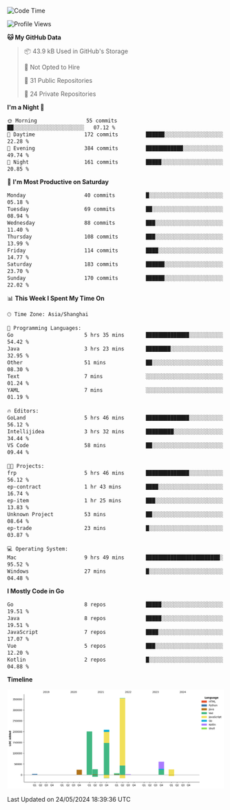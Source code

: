 <!--START_SECTION:waka-->
![Code Time](http://img.shields.io/badge/Code%20Time-2%2C384%20hrs%2036%20mins-blue)

![Profile Views](http://img.shields.io/badge/Profile%20Views-0-blue)

**🐱 My GitHub Data** 

> 📦 43.9 kB Used in GitHub's Storage 
 > 
> 🚫 Not Opted to Hire
 > 
> 📜 31 Public Repositories 
 > 
> 🔑 24 Private Repositories 
 > 
**I'm a Night 🦉** 

```text
🌞 Morning                55 commits          ██░░░░░░░░░░░░░░░░░░░░░░░   07.12 % 
🌆 Daytime                172 commits         ██████░░░░░░░░░░░░░░░░░░░   22.28 % 
🌃 Evening                384 commits         ████████████░░░░░░░░░░░░░   49.74 % 
🌙 Night                  161 commits         █████░░░░░░░░░░░░░░░░░░░░   20.85 % 
```
📅 **I'm Most Productive on Saturday** 

```text
Monday                   40 commits          █░░░░░░░░░░░░░░░░░░░░░░░░   05.18 % 
Tuesday                  69 commits          ██░░░░░░░░░░░░░░░░░░░░░░░   08.94 % 
Wednesday                88 commits          ███░░░░░░░░░░░░░░░░░░░░░░   11.40 % 
Thursday                 108 commits         ███░░░░░░░░░░░░░░░░░░░░░░   13.99 % 
Friday                   114 commits         ████░░░░░░░░░░░░░░░░░░░░░   14.77 % 
Saturday                 183 commits         ██████░░░░░░░░░░░░░░░░░░░   23.70 % 
Sunday                   170 commits         ██████░░░░░░░░░░░░░░░░░░░   22.02 % 
```


📊 **This Week I Spent My Time On** 

```text
🕑︎ Time Zone: Asia/Shanghai

💬 Programming Languages: 
Go                       5 hrs 35 mins       ██████████████░░░░░░░░░░░   54.42 % 
Java                     3 hrs 23 mins       ████████░░░░░░░░░░░░░░░░░   32.95 % 
Other                    51 mins             ██░░░░░░░░░░░░░░░░░░░░░░░   08.30 % 
Text                     7 mins              ░░░░░░░░░░░░░░░░░░░░░░░░░   01.24 % 
YAML                     7 mins              ░░░░░░░░░░░░░░░░░░░░░░░░░   01.19 % 

🔥 Editors: 
GoLand                   5 hrs 46 mins       ██████████████░░░░░░░░░░░   56.12 % 
Intellijidea             3 hrs 32 mins       █████████░░░░░░░░░░░░░░░░   34.44 % 
VS Code                  58 mins             ██░░░░░░░░░░░░░░░░░░░░░░░   09.44 % 

🐱‍💻 Projects: 
frp                      5 hrs 46 mins       ██████████████░░░░░░░░░░░   56.12 % 
ep-contract              1 hr 43 mins        ████░░░░░░░░░░░░░░░░░░░░░   16.74 % 
ep-item                  1 hr 25 mins        ███░░░░░░░░░░░░░░░░░░░░░░   13.83 % 
Unknown Project          53 mins             ██░░░░░░░░░░░░░░░░░░░░░░░   08.64 % 
ep-trade                 23 mins             █░░░░░░░░░░░░░░░░░░░░░░░░   03.87 % 

💻 Operating System: 
Mac                      9 hrs 49 mins       ████████████████████████░   95.52 % 
Windows                  27 mins             █░░░░░░░░░░░░░░░░░░░░░░░░   04.48 % 
```

**I Mostly Code in Go** 

```text
Go                       8 repos             █████░░░░░░░░░░░░░░░░░░░░   19.51 % 
Java                     8 repos             █████░░░░░░░░░░░░░░░░░░░░   19.51 % 
JavaScript               7 repos             ████░░░░░░░░░░░░░░░░░░░░░   17.07 % 
Vue                      5 repos             ███░░░░░░░░░░░░░░░░░░░░░░   12.20 % 
Kotlin                   2 repos             █░░░░░░░░░░░░░░░░░░░░░░░░   04.88 % 
```



**Timeline**

![Lines of Code chart](https://raw.githubusercontent.com/youtiaoguagua/youtiaoguagua/master/assets/bar_graph.png)


 Last Updated on 24/05/2024 18:39:36 UTC
<!--END_SECTION:waka-->